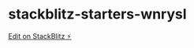 # stackblitz-starters-wnrysl

[Edit on StackBlitz ⚡️](https://stackblitz.com/edit/stackblitz-starters-wnrysl)
